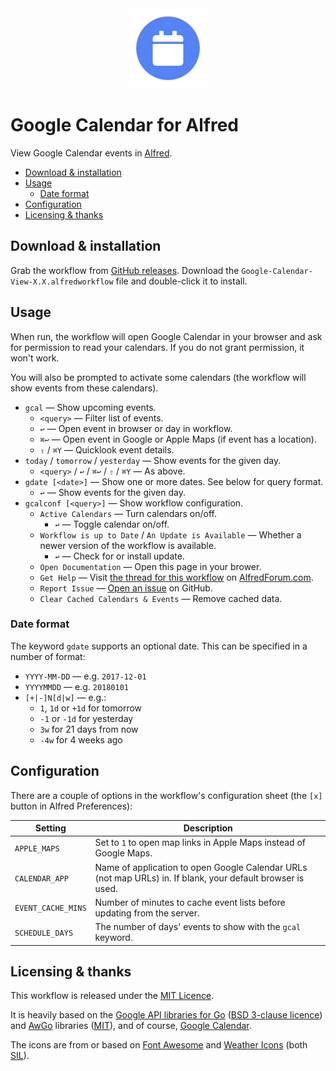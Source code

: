
<div align="center">
    <img height="128" width="128" src="./icons/icon.png">
</div>

Google Calendar for Alfred
==========================

View Google Calendar events in [Alfred][alfred].

<!-- MarkdownTOC autolink="true" bracket="round" depth="3" autoanchor="true" -->

- [Download & installation](#download--installation)
- [Usage](#usage)
    - [Date format](#date-format)
- [Configuration](#configuration)
- [Licensing & thanks](#licensing--thanks)

<!-- /MarkdownTOC -->


<a name="download--installation"></a>
Download & installation
-----------------------

Grab the workflow from [GitHub releases][download]. Download the `Google-Calendar-View-X.X.alfredworkflow` file and double-click it to install.


<a name="usage"></a>
Usage
-----

When run, the workflow will open Google Calendar in your browser and ask for permission to read your calendars. If you do not grant permission, it won't work.

You will also be prompted to activate some calendars (the workflow will show events from these calendars).

- `gcal` — Show upcoming events.
    - `<query>` — Filter list of events.
    - `↩` — Open event in browser or day in workflow.
    - `⌘↩` — Open event in Google or Apple Maps (if event has a location).
    - `⇧` / `⌘Y` — Quicklook event details.
- `today` / `tomorrow` / `yesterday` — Show events for the given day.
    - `<query>` / `↩` / `⌘↩` / `⇧` / `⌘Y` — As above.
- `gdate [<date>]` — Show one or more dates. See below for query format.
    - `↩` — Show events for the given day.
- `gcalconf [<query>]` — Show workflow configuration.
    - `Active Calendars` — Turn calendars on/off.
        - `↩` — Toggle calendar on/off.
    - `Workflow is up to Date` / `An Update is Available` — Whether a newer version of the workflow is available.
        - `↩` — Check for or install update.
    - `Open Documentation` — Open this page in your brower.
    - `Get Help` — Visit [the thread for this workflow][forumthread] on [AlfredForum.com][alfredforum].
    - `Report Issue` — [Open an issue][issues] on GitHub.
    - `Clear Cached Calendars & Events` — Remove cached data.


<a name="date-format"></a>
### Date format ###

The keyword `gdate` supports an optional date. This can be specified in a number of format:

- `YYYY-MM-DD` — e.g. `2017-12-01`
- `YYYYMMDD` — e.g. `20180101`
- `[+|-]N[d|w]` — e.g.:
    - `1`, `1d` or `+1d` for tomorrow
    - `-1` or `-1d` for yesterday
    - `3w` for 21 days from now
    - `-4w` for 4 weeks ago

<a name="configuration"></a>
Configuration
-------------

There are a couple of options in the workflow's configuration sheet (the `[x]` button in Alfred Preferences):

|      Setting       |                                                 Description                                                 |
|--------------------|-------------------------------------------------------------------------------------------------------------|
| `APPLE_MAPS`       | Set to `1` to open map links in Apple Maps instead of Google Maps.                                          |
| `CALENDAR_APP`     | Name of application to open Google Calendar URLs (not map URLs) in. If blank, your default browser is used. |
| `EVENT_CACHE_MINS` | Number of minutes to cache event lists before updating from the server.                                     |
| `SCHEDULE_DAYS`    | The number of days' events to show with the `gcal` keyword.                                                 |


<a name="licensing--thanks"></a>
Licensing & thanks
------------------

This workflow is released under the [MIT Licence][mit].

It is heavily based on the [Google API libraries for Go][google-libs] ([BSD 3-clause licence][google-licence]) and [AwGo][awgo] libraries ([MIT][mit]), and of course, [Google Calendar][gcal].


The icons are from or based on [Font Awesome][awesome] and [Weather Icons][weather] (both [SIL][sil]).


[gcal]: https://calendar.google.com/calendar/
[google-libs]: https://github.com/google/google-api-go-client
[google-licence]: https://github.com/google/google-api-go-client/blob/master/LICENSE
[alfred]: https://alfredapp.com/
[alfredforum]: https://www.alfredforum.com/
[awgo]: https://github.com/deanishe/awgo
[forumthread]: https://www.alfredforum.com/topic/11016-google-calendar-view/
[download]: https://github.com/deanishe/alfred-gcal/releases/latest
[issues]: https://github.com/deanishe/alfred-gcal/issues
[sil]: http://scripts.sil.org/cms/scripts/page.php?site_id=nrsi&id=OFL
[mit]: https://opensource.org/licenses/MIT
[awesome]: http://fortawesome.github.io/Font-Awesome/
[weather]: https://erikflowers.github.io/weather-icons/

